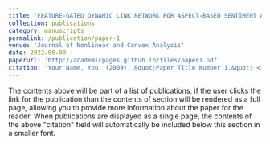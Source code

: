 ```yaml
---
title: "FEATURE-GATED DYNAMIC LINK NETWORK FOR ASPECT-BASED SENTIMENT ANALYSIS"
collection: publications
category: manuscripts
permalink: /publication/paper-1
venue: 'Journal of Nonlinear and Convex Analysis'
date: 2022-00-00
paperurl: 'http://academicpages.github.io/files/paper1.pdf'
citation: 'Your Name, You. (2009). &quot;Paper Title Number 1.&quot; <i>Journal 1</i>. 1(1).'
---
```


The contents above will be part of a list of publications, if the user clicks the link for the publication than the contents of section will be rendered as a full page, allowing you to provide more information about the paper for the reader. When publications are displayed as a single page, the contents of the above "citation" field will automatically be included below this section in a smaller font.
